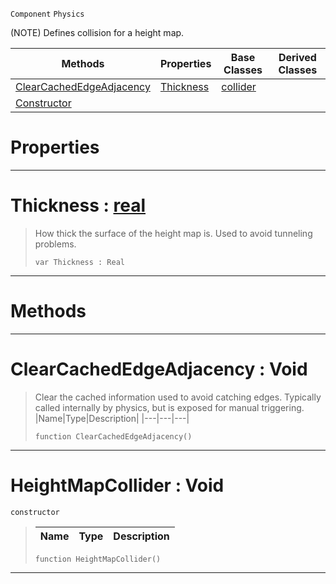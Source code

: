  `Component` `Physics`



(NOTE) Defines collision for a height map.

|Methods|Properties|Base Classes|Derived Classes|
|---|---|---|---|
|[ ClearCachedEdgeAdjacency](https://github.com/PlasmaEngine/PlasmaDocs/tree/master/docs/C%2B%2B/code_reference/class_reference/heightmapcollider.markdown#clearcachededgeadjacency)|[ Thickness](https://github.com/PlasmaEngine/PlasmaDocs/tree/master/docs/C%2B%2B/code_reference/class_reference/heightmapcollider.markdown#thickness-plasma-engine-do)|[collider](https://github.com/PlasmaEngine/PlasmaDocs/tree/master/docs/C%2B%2B/code_reference/class_reference/collider.markdown)| |
|[ Constructor](https://github.com/PlasmaEngine/PlasmaDocs/tree/master/docs/C%2B%2B/code_reference/class_reference/heightmapcollider.markdown#heightmapcollider-void)| | | |


 #  Properties


---  
 #  Thickness : [real](https://github.com/PlasmaEngine/PlasmaDocs/tree/master/docs/C%2B%2B/code_reference/lightning_base_types/real.markdown)

> How thick the surface of the height map is. Used to avoid tunneling problems.
> ``` lang=cpp, name=Lightning
> var Thickness : Real


---  
 #  Methods


---  
 #  ClearCachedEdgeAdjacency : Void

> Clear the cached information used to avoid catching edges. Typically called internally by physics, but is exposed for manual triggering.
> |Name|Type|Description|
> |---|---|---|
> ``` lang=cpp, name=Lightning
> function ClearCachedEdgeAdjacency()
> ``` 


---  
 #  HeightMapCollider : Void

 `constructor`

> 
> |Name|Type|Description|
> |---|---|---|
> ``` lang=cpp, name=Lightning
> function HeightMapCollider()
> ``` 


---  
 

 